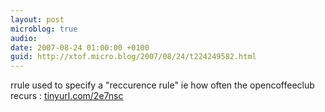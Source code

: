 ```yaml
---
layout: post
microblog: true
audio: 
date: 2007-08-24 01:00:00 +0100
guid: http://xtof.micro.blog/2007/08/24/t224249582.html
---
```

rrule used to specify a "reccurence rule" ie how often the opencoffeeclub recurs : [tinyurl.com/2e7nsc](http://tinyurl.com/2e7nsc)
